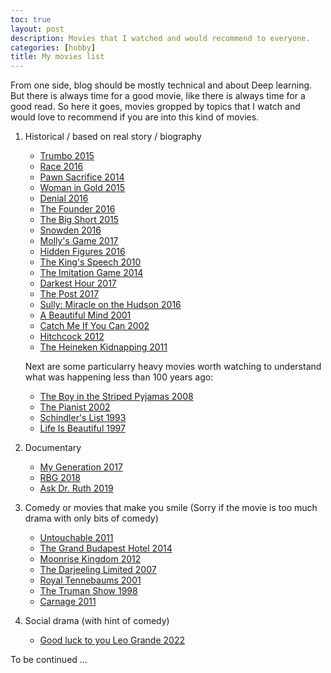 ```yaml
---
toc: true
layout: post
description: Movies that I watched and would recommend to everyone.
categories: [hobby]
title: My movies list
---
```


From one side, blog should be mostly technical and about Deep learning. But there is always time for a good movie, like there is always time for a good read. So here it goes, movies gropped by topics that I watch and would love to recommend if you are into this kind of movies.

1. Historical / based on real story / biography

    - [Trumbo 2015](https://www.imdb.com/title/tt3203606)
    - [Race 2016](https://www.imdb.com/title/tt3499096)
    - [Pawn Sacrifice 2014](https://www.imdb.com/title/tt1596345)
    - [Woman in Gold 2015](https://www.imdb.com/title/tt2404425)
    - [Denial 2016](https://www.imdb.com/title/tt4645330/)
    - [The Founder 2016](https://www.imdb.com/title/tt4276820)
    - [The Big Short 2015](https://www.imdb.com/title/tt1596363)
    - [Snowden 2016](https://www.imdb.com/title/tt3774114)
    - [Molly's Game 2017](https://www.imdb.com/title/tt4209788)
    - [Hidden Figures 2016](https://www.imdb.com/title/tt4846340)
    - [The King's Speech 2010](https://www.imdb.com/title/tt1504320)
    - [The Imitation Game 2014](https://www.imdb.com/title/tt2084970)
    - [Darkest Hour 2017](https://www.imdb.com/title/tt4555426)
    - [The Post 2017](https://www.imdb.com/title/tt6294822)
    - [Sully: Miracle on the Hudson 2016](https://www.imdb.com/title/tt3263904)
    - [A Beautiful Mind 2001](https://www.imdb.com/title/tt0268978)
    - [Catch Me If You Can 2002](https://www.imdb.com/title/tt0264464)
    - [Hitchcock 2012](https://www.imdb.com/title/tt0975645)
    - [The Heineken Kidnapping 2011](https://www.imdb.com/title/tt1846526)

    Next are some particularry heavy movies worth watching to understand what was happening less than 100 years ago:
    - [The Boy in the Striped Pyjamas 2008](https://www.imdb.com/title/tt0914798)
    - [The Pianist 2002](https://www.imdb.com/title/tt0253474)
    - [Schindler's List 1993](https://www.imdb.com/title/tt0108052)
    - [Life Is Beautiful 1997](https://www.imdb.com/title/tt0118799)

2. Documentary

    - [My Generation 2017](https://www.imdb.com/title/tt6264954)
    - [RBG 2018](https://www.imdb.com/title/tt7689964)
    - [Ask Dr. Ruth 2019](https://www.imdb.com/title/tt9353586)

3. Comedy or movies that make you smile (Sorry if the movie is too much drama with only bits of comedy)

    - [Untouchable 2011](https://www.imdb.com/title/tt1675434)
    - [The Grand Budapest Hotel 2014](https://www.imdb.com/title/tt2278388)
    - [Moonrise Kingdom 2012](https://www.imdb.com/title/tt1748122/)
    - [The Darjeeling Limited 2007](https://www.imdb.com/title/tt0838221)
    - [Royal Tennebaums 2001](https://www.imdb.com/title/tt0265666)
    - [The Truman Show 1998](https://www.imdb.com/title/tt0120382)
    - [Carnage 2011](https://www.imdb.com/title/tt1692486/)

4. Social drama (with hint of comedy)

    - [Good luck to you Leo Grande 2022](https://www.imdb.com/title/tt13352968)

To be continued ...
